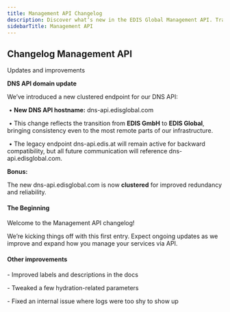 ```yaml
---
title: Management API Changelog
description: Discover what’s new in the EDIS Global Management API. Track updates to endpoints, improved stability, new parameters, and enhanced automation features.
sidebarTitle: Management API
---
```


## Changelog Management API

Updates and improvements

<Update label="March 2025">

**DNS API domain update**



We’ve introduced a new clustered endpoint for our DNS API:

​	•	**New DNS API hostname:** dns-api.edisglobal.com

​	•	This change reflects the transition from **EDIS GmbH** to **EDIS Global**, bringing consistency even to the most remote parts of our infrastructure.

​	•	The legacy endpoint dns-api.edis.at will remain active for backward compatibility, but all future communication will reference dns-api.edisglobal.com.


**Bonus:**

The new dns-api.edisglobal.com is now **clustered** for improved redundancy and reliability.





#### **The Beginning**



Welcome to the Management API changelog!  

We’re kicking things off with this first entry. Expect ongoing updates as we improve and expand how you manage your services via API.



#### **Other improvements**  

\- Improved labels and descriptions in the docs  

\- Tweaked a few hydration-related parameters  

\- Fixed an internal issue where logs were too shy to show up  


</Update>
